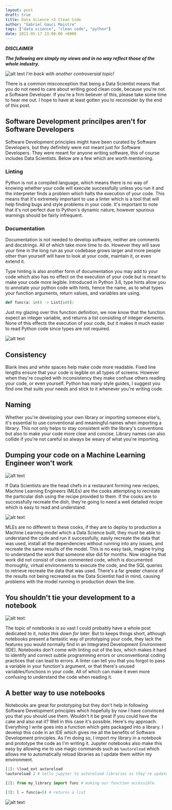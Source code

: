 ```yaml
---
layout: post
draft: true
title: Data Science <3 Clean Code
author: "Gabriel Gauci Maistre"
tags: ["data science", "clean code", "python"]
date: 2021-05-17 23:00:00 +0000
---
```


***DISCLAIMER***

***The following are simply my views and in no way reflect those of the whole industry.***

![alt text](/images/data-scientists-should-write-clean-code.png "Audience booing")
*I'm back with another controversial topic!*

There is a common misconception that being a Data Scientist means that you do not need to care about writing good clean code, because you're not a Software Developer. If you're a firm believer of this, please take some time to hear me out. I hope to have at least gotten you to reconsider by the end of this post.

## Software Development princilpes aren't for Software Developers

Software Development principles might have been curated by Software Developers, but they definitely were not meant just for Software Developers. They were meant for anyone writing software, this of course includes Data Scientists. Below are a few which are worth mentioning.

### Linting
Python is not a compiled language, which means there is no way of knowing whether your code will execute successfully unless you run it and the interpreter finds a problem which halts the execution of your code. This means that it's extremely important to use a linter which is a tool that will help finding bugs and style problems in your code. It's important to note that it's not perfect due to Python's dynamic nature, however spurious warnings should be fairly infrequent.

### Documentation
Documentation is not needed to develop software, neither are comments and docstrings. All of which take more time to do. However they will save your time in the long run as your codebase grows larger and more people other than yourself will have to look at your code, maintain it, or even extend it.

Type hinting is also another form of documentation you may add to your code which also has no effect on the execution of your code but is meant to make your code more legible. Introduced in Python 3.6, type hints allow you to annotate your python code with hints, hence the name, as to what types your function arguments, return values, and variables are using.

```python
def func(a: int) -> List[int]:
```

Just my glazing over this function definition, we now know that the function expect an integer variable, and returns a list consisting of integer elements. None of this effects the execution of your code, but it makes it much easier to read Python code since types are not required.

![alt text](/images/i-feel-bad-for-you.png "Audience booing")

## Consistency
Blank lines and white spaces help make code more readable. Fixed line lengths ensure that your code is legible on all types of screens. However when they're coupled with inconsistency they make confuse others reading your code, or even yourself. Python has many style guides, I suggest you find one that suits your needs and stick to it whenever you're writing code.

## Naming
Whether you're developing your own library or importing someone else's, it's essential to use conventional and meaningful names when importing a library. This not only helps to stay consistent with the library's conventions but also to make your code more clear and concise. Library names can also collide if you're not careful so always be weary of what you're importing.

## Dumping your code on a Machine Learning Engineer won't work

![alt text](/images/dump-truck.png "Audience booing")

If Data Scientists are the head chefs in a restaurant forming new recipes, Machine Learning Engineers (MLEs) are the cooks attempting to recreate the particular dish using the recipe provided to them. If the cooks are to successfully recreate the dish, they're going to need a well detailed recipe which is easy to read and understand.

![alt text](/images/how-to-run-this-code.png "Audience booing")

MLEs are no different to these cooks, if they are to deploy to production a Machine Learning model which a Data Science built, they must be able to understand the code and run it successfully, easily recreate the data that was used, install all the dependencies without running into any issues, and recreate the same results of the model. This is no easy task, imagine trying to understand the work that someone else did for months. Now imagine that work did not consist of clean commented code, which is documented thoroughly, virtual environments to execute the code, and the SQL queries to retrieve recreate the data that was used. There's a far greater chance of the results not being recreated as the Data Scientist had in mind, causing problems with the model running in production down the line.

## You shouldn't tie your development to a notebook

![alt text](/images/i-want-you-notebook.png "Audience booing")

The topic of notebooks is so vast I could probably have a whole post dedicated to it, *notes this down for later.* But to keeps things short, although notebooks present a fantastic way of prototyping your code, they lack the features you would normally find in an Integrated Development Environment (IDE). Notebooks don't come with linting out of the box, which makes it hard to identify and correct subtle programming errors or unconventional coding practices that can lead to errors. A linter can tell you that you forgot to pass a variable in your function's argument, or that there's unused variables/functions in your code. All of which can make it even more confusing to understand the code when reading it.

## A better way to use notebooks

Notebooks are great for prototyping but they don't help in following Software Development principles which hopefully by now I have convinced you that you should use them. Wouldn't it be great if you could have the cake and also eat it? Well in this case it's possible. Here's my approach. Everything I write goes into a function which gets packaged into a library. I develop this code in an IDE which gives me all the benefits of Software Development principles. As I'm doing so, I import my library in a notebook and prototype the code as I'm writing it. Jupyter notebooks also make this easy by allowing me to use magic commands such as `%autoreload` which allows me to automatically reload libraries as I update them within my environment.

```python
[1]: %load_ext autoreload
%autoreload 2 # tells jupyter to autoreload libraries as they're updated in our environment

[2]: from my_library import func # making our function accessible

[3]: l = func(a=5) # returns a list
```

![alt text](/images/data-science-two-buttons.png "Audience booing")